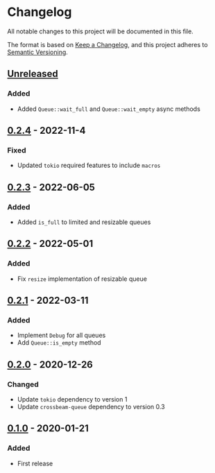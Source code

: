 # Changelog

All notable changes to this project will be documented in this file.

The format is based on [Keep a Changelog](https://keepachangelog.com/en/1.0.0/), and this project adheres to [Semantic Versioning](https://semver.org/spec/v2.0.0.html).

## [Unreleased]

### Added

* Added `Queue::wait_full` and `Queue::wait_empty` async methods

## [0.2.4] - 2022-11-4

### Fixed

- Updated `tokio` required features to include `macros`

## [0.2.3] - 2022-06-05

### Added

- Added `is_full` to limited and resizable queues

## [0.2.2] - 2022-05-01

### Added

- Fix `resize` implementation of resizable queue

## [0.2.1] - 2022-03-11

### Added

- Implement `Debug` for all queues
- Add `Queue::is_empty` method

## [0.2.0] - 2020-12-26

### Changed

- Update `tokio` dependency to version 1
- Update `crossbeam-queue` dependency to version 0.3

## [0.1.0] - 2020-01-21

### Added

- First release

[unreleased]: https://github.com/bikeshedder/deadqueue/compare/v0.2.4...HEAD
[0.1.0]: https://github.com/bikeshedder/deadqueue/releases/tag/v0.1.0
[0.2.0]: https://github.com/bikeshedder/deadqueue/releases/tag/v0.2.0
[0.2.1]: https://github.com/bikeshedder/deadqueue/releases/tag/v0.2.1
[0.2.2]: https://github.com/bikeshedder/deadqueue/releases/tag/v0.2.2
[0.2.3]: https://github.com/bikeshedder/deadqueue/releases/tag/v0.2.3
[0.2.4]: https://github.com/bikeshedder/deadqueue/releases/tag/v0.2.4
